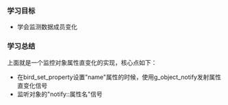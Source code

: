 ### 学习目标

- 学会监测数据成员变化

### 学习总结

上面就是一个监控对象属性直变化的实现，核心点如下：

- 在bird_set_property设置"name"属性的时候，使用g_object_notify发射属性直变化信号
- 监听对象的"notify::属性名"信号

